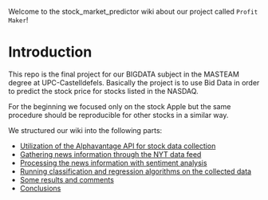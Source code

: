 Welcome to the stock_market_predictor wiki about our project called `Profit Maker`!

# Introduction

This repo is the final project for our BIGDATA subject in the MASTEAM degree at UPC-Castelldefels. Basically the project is to use Bid Data in order to predict the stock price for stocks listed in the NASDAQ.

For the beginning we focused only on the stock Apple but the same procedure should be reproducible for other stocks in a similar way. 

We structured our wiki into the following parts:
* [Utilization of the Alphavantage API for stock data collection](https://github.com/ashleshbhat/stock_market_predictor/wiki/Utilization-of-the-Alphavantage-API-for-stock-data-collection)
* [Gathering news information through the NYT data feed](https://github.com/ashleshbhat/stock_market_predictor/wiki/Gathering-news-information-through-the-NYT-data-feed)
* [Processing the news information with sentiment analysis](https://github.com/ashleshbhat/stock_market_predictor/wiki/Processing-the-news-information-with-sentiment-analysis)
* [Running classification and regression algorithms on the collected data](https://github.com/ashleshbhat/stock_market_predictor/wiki/Running-classification-and-regression-algorithms-on-the-collected-data)
* [Some results and comments](https://github.com/ashleshbhat/stock_market_predictor/wiki/Some-results-and-comments)
* [Conclusions](https://github.com/ashleshbhat/stock_market_predictor/wiki/Conclusions) 